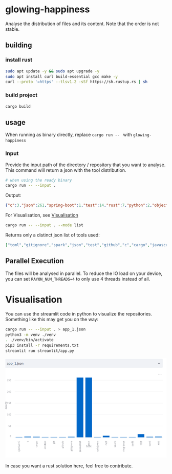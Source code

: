 # glowing-happiness
Analyse the distribution of files and its content. Note that the order is not stable.

## building
### install rust
```bash
sudo apt update -y && sudo apt upgrade -y
sudo apt install curl build-essential gcc make -y
curl --proto '=https' --tlsv1.2 -sSf https://sh.rustup.rs | sh
```

### build project
```bash
cargo build
```


## usage
When running as binary directly, replace `cargo run -- ` with `glowing-happiness `  

### Input
Provide the input path of the directory / repository that you want to analyse.
This command will return a json with the tool distribution.
```bash
# when using the ready binary
cargo run -- --input .
```
Output: 

```json
{"c":3,"json":261,"spring-boot":1,"test":14,"rust":7,"python":2,"objective-c":1,"gitignore":2,"javascript":261,"circleci":1,"git":1,"xml":3,"toml":2,"swift":1,"cargo":2,"github":1,"markdown":1,"spark":1}
```

For Visualisation, see [Visualisation](README.md#Visualisation)

```bash
cargo run -- --input . --mode list
```

Returns only a distinct json list of tools used:
```json
["toml","gitignore","spark","json","test","github","c","cargo","javascript","rust","python","swift","git","spring-boot","markdown","objective-c","xml","circleci"]

```

## Parallel Execution
The files will be analysed in parallel. To reduce the IO load on your device, you can set
`RAYON_NUM_THREADS=4` to only use 4 threads instead of all.

# Visualisation
You can use the streamlit code in python to visualize the repositories.
Something like this may get you on the way:
```bash
cargo run -- --input . > app_1.json
python3 -m venv ./venv
. ./venv/bin/activate
pip3 install -r requirements.txt
streamlit run streamlit/app.py
```

![streamlit](streamlit.png)

In case you want a rust solution here, feel free to contribute. 
